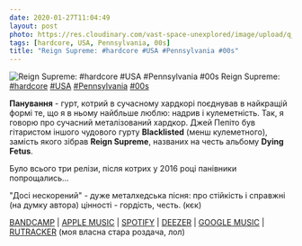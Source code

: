 ```yaml
---
date: 2020-01-27T11:04:49
layout: post
photo: https://res.cloudinary.com/vast-space-unexplored/image/upload/q_auto,dpr_auto,w_auto/photos/photo_862_27-01-2020_11-04-49.jpg
tags: [hardcore, USA, Pennsylvania, 00s]
title: "Reign Supreme: #hardcore #USA #Pennsylvania #00s"
---
```

![Reign Supreme: #hardcore #USA #Pennsylvania #00s](https://res.cloudinary.com/vast-space-unexplored/image/upload/q_auto,dpr_auto,w_auto/photos/photo_862_27-01-2020_11-04-49.jpg)
Reign Supreme: [#hardcore](/tags/#hardcore) [#USA](/tags/#USA) [#Pennsylvania](/tags/#Pennsylvania) [#00s](/tags/#00s)

**Панування** - гурт, котрий в сучасному хардкорі поєднував в найкращій формі те, що я в ньому найбльше люблю: надрив і кулеметність. Так, я говорю про сучасний металізований хардкор. Джей Пепіто був гітаристом іншого чудового гурту **Blacklisted** (менш кулеметного), замість якого зібрав **Reign Supreme**, названих на честь альбому **Dying Fetus**.

Було всього три релізи, після котрих у 2016 році панівники попрощались...

&quot;Досі нескорений&quot; - дуже металхедська пісня: про стійкість і справжні (на думку автора) цінності - гордість, честь. (кєк)

[BANDCAMP](https://malfunctionrecords.bandcamp.com/album/american-violence) \| [APPLE MUSIC](https://music.apple.com/ru/album/american-violence-ep/296939858) \| [SPOTIFY](https://open.spotify.com/album/6TADhPNatJQd93YekCSJiw) \| [DEEZER](https://www.deezer.com/track/11723173?utm_source=deezer&amp;utm_content=track-11723173&amp;utm_term=1601611822_1580115770&amp;utm_medium=web) \| [GOOGLE MUSIC](https://play.google.com/music/m/Bmr3nxtbxgiqqob5xaz7vjvxwqe?t=American_Violence_-_Reign_Supreme) \| [RUTRACKER](https://rutracker.org/forum/viewtopic.php?t=5051566) (моя власна стара роздача, лол)